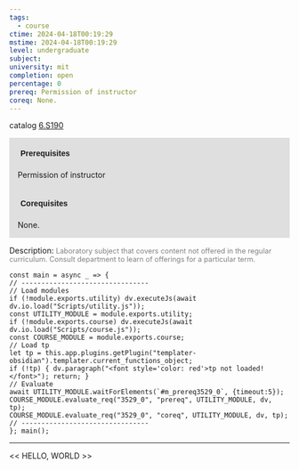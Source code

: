 ```yaml
---
tags:
  - course
ctime: 2024-04-18T00:19:29
mstime: 2024-04-18T00:19:29
level: undergraduate
subject: 
university: mit
completion: open
percentage: 0
prereq: Permission of instructor
coreq: None.
---
```


catalog [6.S190](http://student.mit.edu/catalog/m6e.html#6.S190)

<span style="display: block; padding: 15px; background-color: rgb(100, 100, 100, 0.2);"><font id="m_prereq3529_0" style="display: block; font-family: Arial, sans-serif; font-weight: bold; padding: 5px">Prerequisites</font><br><span id="prereq3529_0">Permission of instructor</span></span>
<span style="display: block; padding: 15px; background-color: rgb(100, 100, 100, 0.2);"><font id="m_coreq3529_0" style="display: block; font-family: Arial, sans-serif; font-weight: bold; padding: 5px">Corequisites</font><br><span id="coreq3529_0">None.</span></span>

<font style="">Description:</font>
<font style="color: grey; font-size: 0.8rem;">Laboratory subject that covers content not offered in the regular curriculum. Consult department to learn of offerings for a particular term.</font>

```dataviewjs
const main = async _ => {
// --------------------------------
// Load modules
if (!module.exports.utility) dv.executeJs(await dv.io.load("Scripts/utility.js"));
const UTILITY_MODULE = module.exports.utility;
if (!module.exports.course) dv.executeJs(await dv.io.load("Scripts/course.js"));
const COURSE_MODULE = module.exports.course;
// Load tp
let tp = this.app.plugins.getPlugin("templater-obsidian").templater.current_functions_object;
if (!tp) { dv.paragraph("<font style='color: red'>tp not loaded!</font>"); return; }
// Evaluate
await UTILITY_MODULE.waitForElements(`#m_prereq3529_0`, {timeout:5});
COURSE_MODULE.evaluate_req("3529_0", "prereq", UTILITY_MODULE, dv, tp);
COURSE_MODULE.evaluate_req("3529_0", "coreq", UTILITY_MODULE, dv, tp);
// --------------------------------
}; main();
```

---

<< HELLO, WORLD >>
